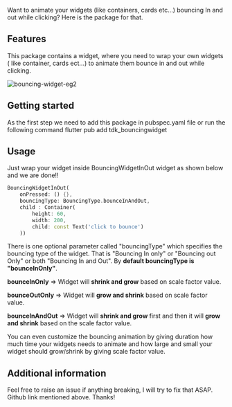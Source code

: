 
<!-- 
This README describes the package. If you publish this package to pub.dev,
this README's contents appear on the landing page for your package.

For information about how to write a good package README, see the guide for
[writing package pages](https://dart.dev/guides/libraries/writing-package-pages). 

For general information about developing packages, see the Dart guide for
[creating packages](https://dart.dev/guides/libraries/create-library-packages)
and the Flutter guide for
[developing packages and plugins](https://flutter.dev/developing-packages). 
-->

Want to animate your widgets (like containers, cards etc...) bouncing In and out while clicking? Here is the package for that.

## Features

This package contains a widget, where you need to wrap your own widgets ( like container, cards ect...) to animate them
bounce in and out while clicking.

![bouncing-widget-eg2](https://user-images.githubusercontent.com/97810531/193555209-fa99cca7-d607-4f20-8059-fe5cd9ad0c4d.gif)



## Getting started
As the first step we need to add this package in pubspec.yaml file or run the following command flutter pub add tdk_bouncingwidget 


## Usage
Just wrap your widget inside BouncingWidgetInOut widget as shown below and we are done!!

```dart
BouncingWidgetInOut(
    onPressed: () {},
    bouncingType: BouncingType.bounceInAndOut,
    child : Container(
        height: 60,
        width: 200,
        child: const Text('click to bounce')
    ))
```
There is one optional parameter called "bouncingType" which specifies the bouncing type of the widget. That is "Bouncing In only" or "Bouncing out Only" or both "Bouncing In and Out". By **default bouncingType is "bounceInOnly"**.

**bounceInOnly** => Widget will **shrink and grow** based on scale factor value.

**bounceOutOnly** => Widget will **grow and shrink** based on scale factor value.

**bounceInAndOut** => Widget will **shrink and grow** first and then it will **grow and shrink** based on the scale factor value.

You can even customize the bouncing animation by giving duration how much time your widgets needs to animate and
how large and small your widget should grow/shrink by giving scale factor value.

## Additional information

Feel free to raise an issue if anything breaking, I will try to fix that ASAP. Github link mentioned above. Thanks!

